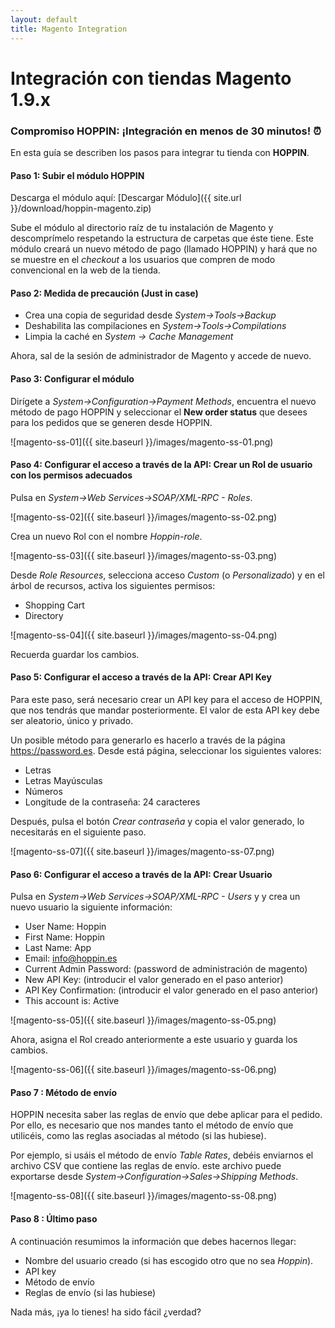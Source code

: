 ```yaml
---
layout: default
title: Magento Integration
---
```


# Integración con tiendas Magento 1.9.x
### Compromiso HOPPIN: ¡Integración en menos de 30 minutos! :alarm_clock:

En esta guía se describen los pasos para integrar tu tienda con **HOPPIN**.


#### Paso 1: Subir el módulo HOPPIN

Descarga el módulo aquí: [Descargar Módulo]({{ site.url }}/download/hoppin-magento.zip)

Sube el módulo al directorio raíz de tu instalación de Magento y descomprímelo respetando la estructura de carpetas que éste tiene. Este módulo creará un nuevo método de pago (llamado HOPPIN) y hará que no se muestre en el *checkout* a los usuarios que compren de modo convencional en la web de la tienda.



#### Paso 2: Medida de precaución (Just in case)

* Crea una copia de seguridad desde *System->Tools->Backup*
* Deshabilita las compilaciones en *System->Tools->Compilations*
* Limpia la caché en *System -> Cache Management*

Ahora, sal de la sesión de administrador de Magento y accede de nuevo.



#### Paso 3: Configurar el módulo

Dirígete a *System->Configuration->Payment Methods*, encuentra el nuevo método de pago HOPPIN y seleccionar el **New order status** que desees para los pedidos que se generen desde HOPPIN.

![magento-ss-01]({{ site.baseurl }}/images/magento-ss-01.png)



#### Paso 4: Configurar el acceso a través de la API: Crear un Rol de usuario con los permisos adecuados

Pulsa en *System->Web Services->SOAP/XML-RPC - Roles*.

![magento-ss-02]({{ site.baseurl }}/images/magento-ss-02.png)

Crea un nuevo Rol con el nombre *Hoppin-role*.

![magento-ss-03]({{ site.baseurl }}/images/magento-ss-03.png)

Desde *Role Resources*, selecciona acceso *Custom* (o *Personalizado*) y en el árbol de recursos, activa los siguientes permisos:

* Shopping Cart
* Directory

![magento-ss-04]({{ site.baseurl }}/images/magento-ss-04.png)

Recuerda guardar los cambios.


#### Paso 5: Configurar el acceso a través de la API: Crear API Key

Para este paso, será necesario crear un API key para el acceso de HOPPIN, que nos tendrás que mandar posteriormente. El valor de esta API key debe ser aleatorio, único y privado. 

Un posible método para generarlo es hacerlo a través de la página https://password.es. Desde está página, seleccionar los siguientes valores:

* Letras
* Letras Mayúsculas
* Números
* Longitude de la contraseña: 24 caracteres

Después, pulsa el botón *Crear contraseña* y copia el valor generado, lo necesitarás en el siguiente paso.

![magento-ss-07]({{ site.baseurl }}/images/magento-ss-07.png)



#### Paso 6: Configurar el acceso a través de la API: Crear Usuario

Pulsa en *System->Web Services->SOAP/XML-RPC - Users* y y crea un nuevo usuario la siguiente información:

* User Name: Hoppin
* First Name: Hoppin
* Last Name: App
* Email: info@hoppin.es
* Current Admin Password: (password de administración de magento)
* New API Key: (introducir el valor generado en el paso anterior)
* API Key Confirmation: (introducir el valor generado en el paso anterior)
* This account is: Active

![magento-ss-05]({{ site.baseurl }}/images/magento-ss-05.png)

Ahora, asigna el Rol creado anteriormente a este usuario y guarda los cambios.

![magento-ss-06]({{ site.baseurl }}/images/magento-ss-06.png)


#### Paso 7 : Método de envío

HOPPIN necesita saber las reglas de envío que debe aplicar para el pedido. Por ello, es necesario que nos mandes tanto el método de envío que utilicéis, como las reglas asociadas al método (si las hubiese). 

Por ejemplo, si usáis el método de envío *Table Rates*, debéis enviarnos el archivo CSV que contiene las reglas de envío. este archivo puede exportarse desde *System->Configuration->Sales->Shipping Methods*.

![magento-ss-08]({{ site.baseurl }}/images/magento-ss-08.png)


#### Paso 8 : Último paso

A continuación resumimos la información que debes hacernos llegar:

* Nombre del usuario creado (si has escogido otro que no sea *Hoppin*).
* API key
* Método de envío
* Reglas de envío (si las hubiese)

Nada más, ¡ya lo tienes! ha sido fácil ¿verdad?
